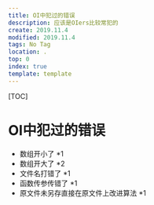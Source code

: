 ```yaml
---
title: OI中犯过的错误
description: 应该是OIers比较常犯的
create: 2019.11.4
modified: 2019.11.4
tags: No Tag
location: .
top: 0
index: true
template: template
---
```


[TOC]

# OI中犯过的错误

- 数组开小了 $* 1$
- 数组开大了 $* 2$
- 文件名打错了 $* 1$
- 函数传参传错了 $* 1$ 
- 原文件未另存直接在原文件上改进算法 $* 1$